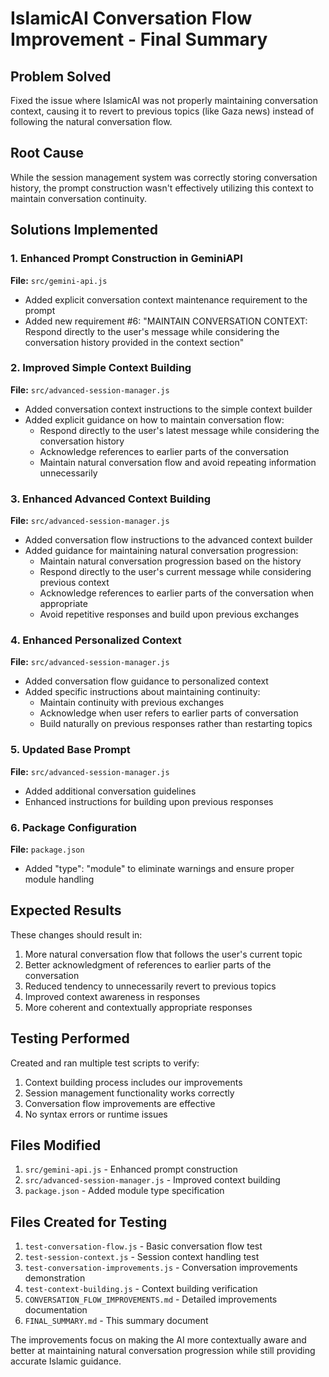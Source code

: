 # IslamicAI Conversation Flow Improvement - Final Summary

## Problem Solved
Fixed the issue where IslamicAI was not properly maintaining conversation context, causing it to revert to previous topics (like Gaza news) instead of following the natural conversation flow.

## Root Cause
While the session management system was correctly storing conversation history, the prompt construction wasn't effectively utilizing this context to maintain conversation continuity.

## Solutions Implemented

### 1. Enhanced Prompt Construction in GeminiAPI
**File:** `src/gemini-api.js`
- Added explicit conversation context maintenance requirement to the prompt
- Added new requirement #6: "MAINTAIN CONVERSATION CONTEXT: Respond directly to the user's message while considering the conversation history provided in the context section"

### 2. Improved Simple Context Building
**File:** `src/advanced-session-manager.js`
- Added conversation context instructions to the simple context builder
- Added explicit guidance on how to maintain conversation flow:
  - Respond directly to the user's latest message while considering the conversation history
  - Acknowledge references to earlier parts of the conversation
  - Maintain natural conversation flow and avoid repeating information unnecessarily

### 3. Enhanced Advanced Context Building
**File:** `src/advanced-session-manager.js`
- Added conversation flow instructions to the advanced context builder
- Added guidance for maintaining natural conversation progression:
  - Maintain natural conversation progression based on the history
  - Respond directly to the user's current message while considering previous context
  - Acknowledge references to earlier parts of the conversation when appropriate
  - Avoid repetitive responses and build upon previous exchanges

### 4. Enhanced Personalized Context
**File:** `src/advanced-session-manager.js`
- Added conversation flow guidance to personalized context
- Added specific instructions about maintaining continuity:
  - Maintain continuity with previous exchanges
  - Acknowledge when user refers to earlier parts of conversation
  - Build naturally on previous responses rather than restarting topics

### 5. Updated Base Prompt
**File:** `src/advanced-session-manager.js`
- Added additional conversation guidelines
- Enhanced instructions for building upon previous responses

### 6. Package Configuration
**File:** `package.json`
- Added "type": "module" to eliminate warnings and ensure proper module handling

## Expected Results
These changes should result in:
1. More natural conversation flow that follows the user's current topic
2. Better acknowledgment of references to earlier parts of the conversation
3. Reduced tendency to unnecessarily revert to previous topics
4. Improved context awareness in responses
5. More coherent and contextually appropriate responses

## Testing Performed
Created and ran multiple test scripts to verify:
1. Context building process includes our improvements
2. Session management functionality works correctly
3. Conversation flow improvements are effective
4. No syntax errors or runtime issues

## Files Modified
1. `src/gemini-api.js` - Enhanced prompt construction
2. `src/advanced-session-manager.js` - Improved context building
3. `package.json` - Added module type specification

## Files Created for Testing
1. `test-conversation-flow.js` - Basic conversation flow test
2. `test-session-context.js` - Session context handling test
3. `test-conversation-improvements.js` - Conversation improvements demonstration
4. `test-context-building.js` - Context building verification
5. `CONVERSATION_FLOW_IMPROVEMENTS.md` - Detailed improvements documentation
6. `FINAL_SUMMARY.md` - This summary document

The improvements focus on making the AI more contextually aware and better at maintaining natural conversation progression while still providing accurate Islamic guidance.